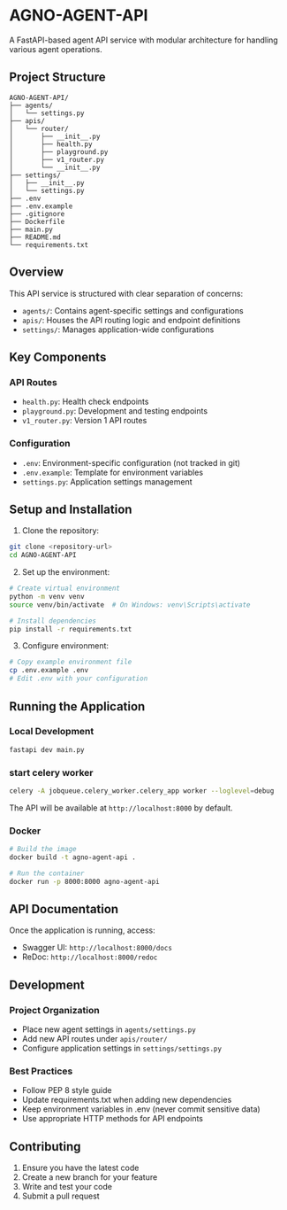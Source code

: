 # AGNO-AGENT-API
A FastAPI-based agent API service with modular architecture for handling various agent operations.
## Project Structure
```
AGNO-AGENT-API/
├── agents/
│   └── settings.py
├── apis/
│   └── router/
│       ├── __init__.py
│       ├── health.py
│       ├── playground.py
│       ├── v1_router.py
│       └── __init__.py
├── settings/
│   ├── __init__.py
│   └── settings.py
├── .env
├── .env.example
├── .gitignore
├── Dockerfile
├── main.py
├── README.md
└── requirements.txt
```

## Overview

This API service is structured with clear separation of concerns:

- `agents/`: Contains agent-specific settings and configurations
- `apis/`: Houses the API routing logic and endpoint definitions
- `settings/`: Manages application-wide configurations

## Key Components

### API Routes

- `health.py`: Health check endpoints
- `playground.py`: Development and testing endpoints
- `v1_router.py`: Version 1 API routes

### Configuration

- `.env`: Environment-specific configuration (not tracked in git)
- `.env.example`: Template for environment variables
- `settings.py`: Application settings management

## Setup and Installation

1. Clone the repository:

```bash
git clone <repository-url>
cd AGNO-AGENT-API
```

2. Set up the environment:

```bash
# Create virtual environment
python -m venv venv
source venv/bin/activate  # On Windows: venv\Scripts\activate

# Install dependencies
pip install -r requirements.txt
```

3. Configure environment:

```bash
# Copy example environment file
cp .env.example .env
# Edit .env with your configuration
```

## Running the Application

### Local Development

```bash
fastapi dev main.py
```
### start celery worker
```bash
celery -A jobqueue.celery_worker.celery_app worker --loglevel=debug
```

The API will be available at `http://localhost:8000` by default.

### Docker

```bash
# Build the image
docker build -t agno-agent-api .

# Run the container
docker run -p 8000:8000 agno-agent-api
```

## API Documentation

Once the application is running, access:

- Swagger UI: `http://localhost:8000/docs`
- ReDoc: `http://localhost:8000/redoc`

## Development

### Project Organization

- Place new agent settings in `agents/settings.py`
- Add new API routes under `apis/router/`
- Configure application settings in `settings/settings.py`

### Best Practices

- Follow PEP 8 style guide
- Update requirements.txt when adding new dependencies
- Keep environment variables in .env (never commit sensitive data)
- Use appropriate HTTP methods for API endpoints

## Contributing

1. Ensure you have the latest code
2. Create a new branch for your feature
3. Write and test your code
4. Submit a pull request
